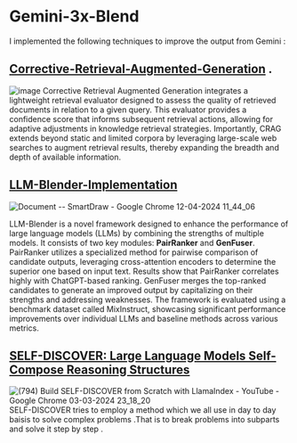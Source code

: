 # Gemini-3x-Blend
I implemented the following techniques to improve the output from Gemini :
## [Corrective-Retrieval-Augmented-Generation](https://arxiv.org/abs/2401.15884) .
![image](https://github.com/Prasann2004/Corrective-Retrieval-Augmented-Generation-Implementation/assets/83667133/e894c778-cf01-4e94-888c-1a7b3ea102ca)
Corrective Retrieval Augmented Generation integrates a lightweight retrieval evaluator designed to assess the quality of retrieved documents in relation to a given query. This evaluator provides a confidence score that informs subsequent retrieval actions, allowing for adaptive adjustments in knowledge retrieval strategies. Importantly, CRAG extends beyond static and limited corpora by leveraging large-scale web searches to augment retrieval results, thereby expanding the breadth and depth of available information.


## [LLM-Blender-Implementation](https://arxiv.org/abs/2306.02561)
![Document -- SmartDraw - Google Chrome 12-04-2024 11_44_06](https://github.com/Prasann2004/Gemini-3x-Blend/assets/83667133/827fb8ee-b9ba-489b-bc1c-c2f54fa29569)

LLM-Blender is a novel framework designed to enhance the performance of large language models (LLMs) by combining the strengths of multiple models. It consists of two key modules: **PairRanker** and **GenFuser**. PairRanker utilizes a specialized method for pairwise comparison of candidate outputs, leveraging cross-attention encoders to determine the superior one based on input text. Results show that PairRanker correlates highly with ChatGPT-based ranking. GenFuser merges the top-ranked candidates to generate an improved output by capitalizing on their strengths and addressing weaknesses. The framework is evaluated using a benchmark dataset called MixInstruct, showcasing significant performance improvements over individual LLMs and baseline methods across various metrics.


## [SELF-DISCOVER: Large Language Models Self-Compose Reasoning Structures](https://arxiv.org/abs/2402.03620)
 ![(794) Build SELF-DISCOVER from Scratch with LlamaIndex - YouTube - Google Chrome 03-03-2024 23_18_20](https://github.com/Prasann2004/SELF-DISCOVER-Implementation/assets/83667133/c12aa649-99b9-4fde-879a-1dbcd7ec3fe4)
 SELF-DISCOVER tries to employ a method which we all use in day to day baisis to solve complex problems .That is to break problems into subparts and solve it step by step .

